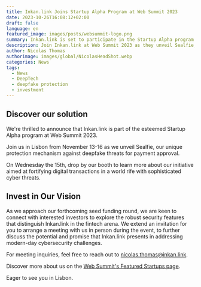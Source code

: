 ```yaml
---
title: Inkan.link Joins Startup Alpha Program at Web Summit 2023
date: 2023-10-26T16:08:12+02:00
draft: false
language: en
featured_image: images/posts/websummit-logo.png
summary: Inkan.link is set to participate in the Startup Alpha program at Web Summit 2023 from November 13-16 in Lisbon. They will showcase Sealfie, their unique deepfake protection mechanism for payment approval, at their booth on November 15. As they prepare for their seed funding round, they invite interested investors for discussions on the robust security features that Inkan.link offers in the fintech domain.
description: Join Inkan.link at Web Summit 2023 as they unveil Sealfie, a cutting-edge deepfake protection solution for secure payment approvals. Part of the prestigious Startup Alpha program, Inkan.link invites investors to explore collaboration opportunities in enhancing digital transaction security in the fintech sector. Visit their booth on November 15 to learn more about their innovative approach to combating modern cybersecurity challenges.
author: Nicolas Thomas
authorimage: images/global/NicolasHeadShot.webp
categories: News
tags:
  - News
  - DeepTech
  - deepfake protection
  - investment
---
```


## Discover our solution

We're thrilled to announce that Inkan.link is part of the esteemed Startup Alpha program at Web Summit 2023.

Join us in Lisbon from November 13-16 as we unveil Sealfie, our unique protection mechanism against deepfake threats for payment approval.

On Wednesday the 15th, drop by our booth to learn more about our initiative aimed at fortifying digital transactions in a world rife with sophisticated cyber threats.

## Invest in Our Vision

As we approach our forthcoming seed funding round, we are keen to connect with interested investors to explore the robust security features that distinguish Inkan.link in the fintech arena. We extend an invitation for you to arrange a meeting with us in person during the event, to further discuss the potential and promise that Inkan.link presents in addressing modern-day cybersecurity challenges.

For meeting inquiries, feel free to reach out to nicolas.thomas@inkan.link.

Discover more about us on the [Web Summit's Featured Startups page](https://websummit.com/startups/featured-startups?q=eyJxdWVyeSI6Imlua2FuLmxpbmsiLCJwYWdlIjoxLCJjb25maWd1cmUiOnsiaGl0c1BlclBhZ2UiOjQ4LCJ0YWdGaWx0ZXJzIjpbIndzMjMiXX19).

Eager to see you in Lisbon.